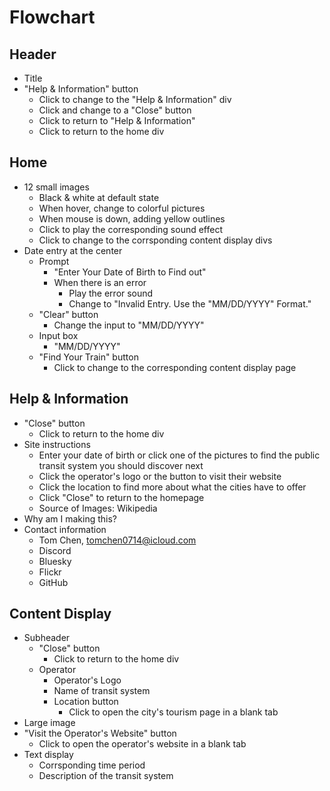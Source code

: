 # Flowchart

## Header

- Title
- "Help & Information" button
    - Click to change to the "Help & Information" div
    - Click and change to a "Close" button
    - Click to return to "Help & Information"
    - Click to return to the home div

## Home

- 12 small images
    - Black & white at default state
    - When hover, change to colorful pictures
    - When mouse is down, adding yellow outlines
    - Click to play the corresponding sound effect
    - Click to change to the corrsponding content display divs
- Date entry at the center
    - Prompt
        - "Enter Your Date of Birth to Find out"
        - When there is an error
            - Play the error sound
            - Change to "Invalid Entry. Use the "MM/DD/YYYY" Format."
    - "Clear" button
        - Change the input to "MM/DD/YYYY"
    - Input box
        - "MM/DD/YYYY"
    - "Find Your Train" button
        - Click to change to the corresponding content display page

## Help & Information

- "Close" button
    - Click to return to the home div
- Site instructions
    - Enter your date of birth or click one of the pictures to find the public transit system you should discover next
    - Click the operator's logo or the button to visit their website
    - Click the location to find more about what the cities have to offer
    - Click "Close" to return to the homepage
    - Source of Images: Wikipedia
- Why am I making this?
- Contact information
    - Tom Chen, tomchen0714@icloud.com
    - Discord
    - Bluesky
    - Flickr
    - GitHub

## Content Display

- Subheader
    - "Close" button
        - Click to return to the home div
    - Operator
        - Operator's Logo
        - Name of transit system
        - Location button
            - Click to open the city's tourism page in a blank tab
- Large image
- "Visit the Operator's Website" button
    - Click to open the operator's website in a blank tab
- Text display
    - Corrsponding time period
    - Description of the transit system
